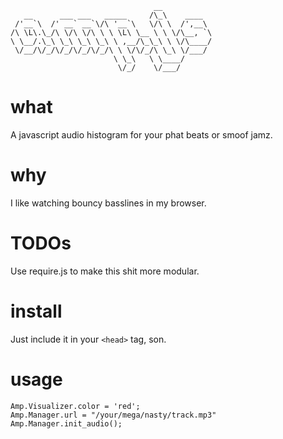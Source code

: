 ```
                                __
   __      ___ ___   _____     /\_\    ____
 /'__`\  /' __` __`\/\ '__`\   \/\ \  /',__\
/\ \L\.\_/\ \/\ \/\ \ \ \L\ \__ \ \ \/\__, `\
\ \__/.\_\ \_\ \_\ \_\ \ ,__/\_\_\ \ \/\____/
 \/__/\/_/\/_/\/_/\/_/\ \ \/\/_/\ \_\ \/___/
                       \ \_\   \ \____/
                        \/_/    \/___/
```

# what

A javascript audio histogram for your phat beats or smoof jamz.

# why

I like watching bouncy basslines in my browser.

# TODOs

Use require.js to make this shit more modular.

# install

Just include it in your `<head>` tag, son.

# usage

```
Amp.Visualizer.color = 'red';
Amp.Manager.url = "/your/mega/nasty/track.mp3"
Amp.Manager.init_audio();
```
